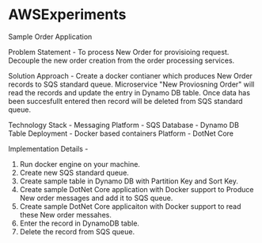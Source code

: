 # AWSExperiments
Sample Order Application

Problem Statement - To process New Order for provisioing request. Decouple the new order creation from the order processing services.

Solution Approach - Create a docker contianer which produces New Order records to SQS standard queue. Microservice "New Proviosning Order" will read the records and update the entry in Dynamo DB table. Once data has been succesfullt entered then record will be deleted from SQS standard queue.

Technology Stack - 
 Messaging Platform - SQS
 Database - Dynamo DB Table
 Deployment - Docker based containers
 Platform - DotNet Core
 
Implementation Details - 

1. Run docker engine on your machine.
2. Create new SQS standard queue.
3. Create sample table in Dynamo DB with Partition Key and Sort Key.
4. Create sample DotNet Core application with Docker support to Produce New order messages and add it to SQS queue.
5. Create sample DotNet Core applicaiton with Docker support to read these New order messahes.
6. Enter the record in DynamoDB table.
7. Delete the record from SQS queue.




